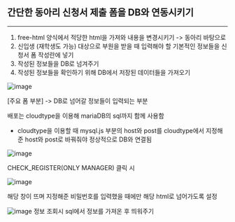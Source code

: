 ## 간단한 동아리 신청서 제출 폼을 DB와 연동시키기
* * *


1. free-html 양식에서 적당한 html을 가져와 내용을 변경시키기 -> 동아리 바탕으로
2. 신입생 (재학생도 가능) 대상으로 부원을 받을 때 입력해야 할 기본적인 정보들을 신청서 폼 작성란에 넣기
3. 작성된 정보들을 DB로 넘겨주기
4. 작성된 정보들을 확인하기 위해 DB에서 저장된 데이터들을 가져오기

   

![image](https://github.com/user-attachments/assets/f40dafa5-1c43-4700-a185-80f31a213adc)

[주요 폼 부분] -> DB로 넘어갈 정보들이 입력되는 부분


배포는 cloudtype을 이용해 mariaDB의 sql까지 함께 사용함
* cloudtype을 이용할 때 mysql.js 부분의 host와 post를 cloudtype에서 지정해준 host와 post로 바꿔줘야 정상적으로 DB와 연결됨

![image](https://github.com/user-attachments/assets/a418225b-3c3a-4e2a-ac14-cc28f0f883be)

CHECK_REGISTER(ONLY MANAGER) 클릭 시

![image](https://github.com/user-attachments/assets/503d19b5-7263-4e78-b2d9-518a596f8de8)

해당 창이 뜨며 지정해준 비밀번호를 입력했을 때에만 해당 html로 넘어가도록 설정

![image](https://github.com/user-attachments/assets/5bce5aa0-3ce8-45a0-98e6-a96a71fb8aa1)
정보 조회시 sql에서 정보를 가져온 후 띄워주기
